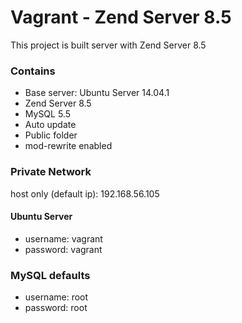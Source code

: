 # Vagrant - Zend Server 8.5

This project is built server with Zend Server 8.5

### Contains
* Base server: Ubuntu Server 14.04.1
* Zend Server 8.5
* MySQL 5.5
* Auto update
* Public folder
* mod-rewrite enabled

### Private Network
host only (default ip): 192.168.56.105

#### Ubuntu Server
* username: vagrant
* password: vagrant

### MySQL defaults
* username: root
* password: root
